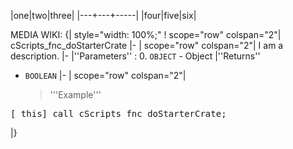 |one|two|three|
|---+---+-----|
|four|five|six|

MEDIA WIKI:
{| style="width: 100%;"
! scope="row" colspan="2"| cScripts_fnc_doStarterCrate
|-
| scope="row" colspan="2"| I am a description.
|-
|''Parameters''
: 0. <code>OBJECT</code> - Object
|''Returns''
* <code>BOOLEAN</code>
|-
| scope="row" colspan="2"| <blockquote>'''Example'''
<pre>
[_this] call cScripts_fnc_doStarterCrate;
</pre></blockquote>
|}
